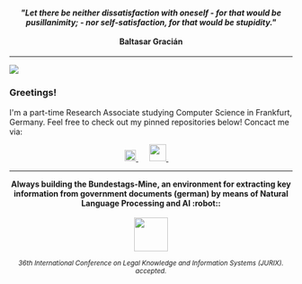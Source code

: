 <div>
  <h4 align="center"><i>"Let there be neither dissatisfaction with oneself - for that would be pusillanimity; - nor self-satisfaction, for that would be stupidity."</i><br/><br/>Baltasar Gracián</h4>
  <hr/>
</div>

![](https://komarev.com/ghpvc/?username=TheItCrOw&color=yellow&base=11934)
### Greetings!
I'm a part-time Research Associate studying Computer Science in Frankfurt, Germany. Feel free to check out my pinned repositories below! Concact me via:

<div align="center">
  <a href="mailto:k.boenisch@outlook.com">
    <img width="20" src="https://github.com/TheItCrOw/TheItCrOw/assets/49918134/a087a0fa-0f9f-479f-99e2-ba10568e5577"/>
  </a>
  <label>&nbsp;&nbsp;&nbsp;&nbsp;</label>
  <a href="https://www.kaggle.com/kevinbnisch" target="_blank">
    <img width="30" src="https://github.com/TheItCrOw/TheItCrOw/assets/49918134/9f6528a7-336c-4229-bd58-a0ee03103274"/>
  </a>
  <label>&nbsp;&nbsp;&nbsp;&nbsp;</label>
</div>
<hr/>
<div align="center">
<b>Always building the Bundestags-Mine, an environment for extracting key information from government documents (german) by means of Natural Language Processing and AI :robot::</b>
</div>
<br/>
<div align="center">
  <a href="https://bundestag-mine.de/" target="_blank" background="red">
    <img width="60" src="https://github.com/TheItCrOw/TheItCrOw/assets/49918134/2cc3da6e-a2ea-476d-90dd-aba184e1c7ff"/>
  </a>
  <p>
    <sub><i>36th International Conference on Legal Knowledge and Information Systems (JURIX). accepted.</i></sub>
  </p>
</div>
